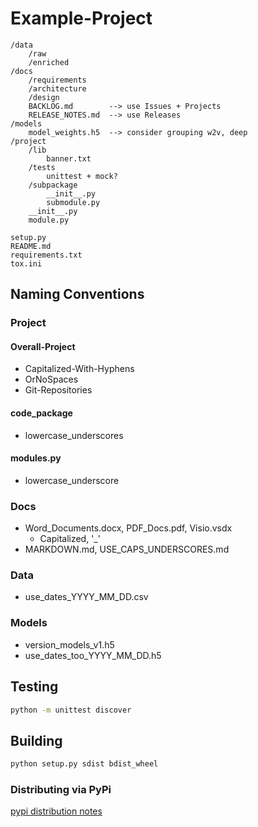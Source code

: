 # Example-Project

```
/data
    /raw
    /enriched
/docs
    /requirements
    /architecture
    /design
    BACKLOG.md        --> use Issues + Projects
    RELEASE_NOTES.md  --> use Releases
/models
    model_weights.h5  --> consider grouping w2v, deep
/project
    /lib
        banner.txt
    /tests
        unittest + mock?
    /subpackage
        __init__.py
        submodule.py
    __init__.py
    module.py

setup.py
README.md
requirements.txt
tox.ini
```

## Naming Conventions

### Project

#### Overall-Project

* Capitalized-With-Hyphens
* OrNoSpaces
* Git-Repositories

#### code_package

* lowercase_underscores

#### modules.py

* lowercase_underscore

### Docs

* Word_Documents.docx, PDF_Docs.pdf, Visio.vsdx
  * Capitalized, '_'
* MARKDOWN.md, USE_CAPS_UNDERSCORES.md

### Data

* use_dates_YYYY_MM_DD.csv

### Models

* version_models_v1.h5
* use_dates_too_YYYY_MM_DD.h5

## Testing

```bash
python -m unittest discover
```

## Building

```bash
python setup.py sdist bdist_wheel
```

### Distributing via PyPi

[pypi distribution notes](../python/PYPI.md)
